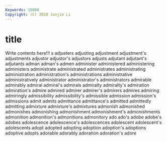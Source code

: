 ```yaml
---
Keywords: 10080
Copyright: (C) 2020 Junjie Li
---
```


# title

Write contents here!!!
s 
adjusters 
adjusting 
adjustment 
adjustment's 
adjustments
adjustor 
adjustor's 
adjustors 
adjusts 
adjutant 
adjutant's 
adjutants 
adman 
adman's 
admen
administer 
administered 
administering 
administers 
administrate 
administrated 
administrates 
administrating 
administration 
administration's
administrations 
administrative 
administratively 
administrator 
administrator's 
administrators 
admirable 
admirably 
admiral 
admiral's
admirals 
admiralty 
admiralty's 
admiration 
admiration's 
admire 
admired 
admirer 
admirer's 
admirers
admires 
admiring 
admiringly 
admissibility 
admissibility's 
admissible 
admission 
admission's 
admissions 
admit
admits 
admittance 
admittance's 
admitted 
admittedly 
admitting 
admixture 
admixture's 
admixtures 
admonish
admonished 
admonishes 
admonishing 
admonishment 
admonishment's 
admonishments 
admonition 
admonition's 
admonitions 
admonitory
ado 
ado's 
adobe 
adobe's 
adobes 
adolescence 
adolescence's 
adolescences 
adolescent 
adolescent's
adolescents 
adopt 
adopted 
adopting 
adoption 
adoption's 
adoptions 
adoptive 
adopts 
adorable
adorably 
adoration 
adoration's 
adore 
